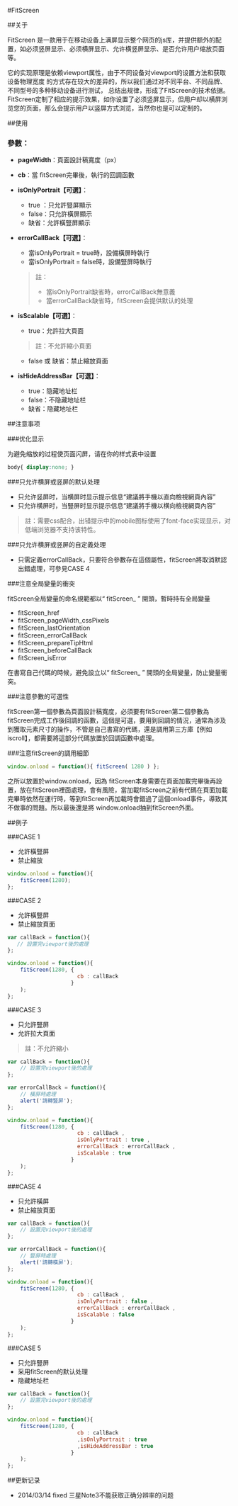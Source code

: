 #FitScreen

##关于 

FitScreen 是一款用于在移动设备上满屏显示整个网页的js库，并提供额外的配置，如必须竖屏显示、必须横屏显示、允许横竖屏显示、是否允许用户缩放页面等。

它的实现原理是依赖viewport属性，由于不同设备对viewport的设置方法和获取设备物理宽度
的方式存在较大的差异的，所以我们通过对不同平台、不同品牌、不同型号的多种移动设备进行测试，
总结出规律，形成了FitScreen的技术依据。FitScreen定制了相应的提示效果，如你设置了必须竖屏显示，但用户却以横屏浏览您的页面，那么会提示用户以竖屏方式浏览，当然你也是可以定制的。

##使用

### 參數：

 - **pageWidth**：頁面設計稿寬度（px）
 - **cb**：當 fitScreen完畢後，執行的回調函數
 - **isOnlyPortrait【可選】**：
 	- true ：只允許豎屏顯示
 	- false：只允許橫屏顯示
 	- 缺省：允許橫豎屏顯示
 - **errorCallBack【可選】**：
 	- 當isOnlyPortrait = true時，設備橫屏時執行
 	- 當isOnlyPortrait = false時，設備豎屏時執行
	 > 註：
	 > - 當isOnlyPortrait缺省時，errorCallBack無意義 
	 > - 當errorCallBack缺省時，fitScreen会提供默认的处理

 - **isScalable【可選】**：
 	- true：允許拉大頁面 
 	 > 註：不允許縮小頁面 
 	- false 或 缺省：禁止縮放頁面 
 - **isHideAddressBar【可選】**：
 	- true：隐藏地址栏	
 	- false：不隐藏地址栏
 	- 缺省：隐藏地址栏	

##注意事项

###优化显示

为避免缩放的过程使页面闪屏，请在你的样式表中设置
``` css
body{ display:none; }
```

###只允许横屏或竖屏的默认处理

- 只允许竖屏时，当横屏时显示提示信息“建議將手機以直向檢視網頁內容”
- 只允许横屏时，当豎屏时显示提示信息“建議將手機以横向檢視網頁內容”
 > 註：需要css配合，出错提示中的mobile图标使用了font-face实现显示，对低端浏览器不支持该特性。

###只允许横屏或竖屏的自定義处理

- 只需定義errorCallBack，只要符合參數存在這個屬性，fitScreen將取消默認出錯處理，可參見CASE 4

###注意全局變量的衝突

fitScreen全局變量的命名規範都以“ fitScreen_ ” 開頭，暫時持有全局變量

- fitScreen_href
- fitScreen_pageWidth_cssPixels
- fitScreen_lastOrientation
- fitScreen_errorCallBack
- fitScreen_prepareTipHtml
- fitScreen_beforeCallBack
- fitScreen_isError

在書寫自己代碼的時候，避免設立以“ fitScreen_ ” 開頭的全局變量，防止變量衝突。

###注意參數的可選性

fitScreen第一個參數為頁面設計稿寬度，必須要有fitScreen第二個參數為fitScreen完成工作後回調的函數，這個是可選，要用到回調的情況，通常為涉及到獲取元素尺寸的操作，不管是自己書寫的代碼，還是調用第三方庫【例如iscroll】，都需要將這部分代碼放置於回調函數中處理。

###注意fitScreen的調用細節

```js
window.onload = function(){ fitScreen( 1280 ) }; 
```
之所以放置於window.onload，因為 fitScreen本身需要在頁面加載完畢後再設置，放在fitScreen裡面處理，會有風險，當加載fitScreen之前有代碼在頁面加載完畢時依然在運行時，等到fitScreen再加載時會錯過了這個onload事件，導致其不做事的問題。所以最後還是將 window.onload抽到fitScreen外面。

##例子


###CASE 1

 - 允許橫豎屏
 - 禁止縮放

``` js
window.onload = function(){ 
    fitScreen(1280);
}; 
```

###CASE 2

 - 允許橫豎屏
 - 禁止縮放頁面

``` js
var callBack = function(){ 
   // 設置完viewport後的處理
};

window.onload = function(){ 
    fitScreen(1280, {
                      cb : callBack
                    }
    );
}; 
```

###CASE 3

 - 只允許豎屏
 - 允許拉大頁面
 > 註：不允許縮小

``` js
var callBack = function(){ 
    // 設置完viewport後的處理
};

var errorCallBack = function(){
    // 橫屏時處理
    alert('請轉豎屏');
};

window.onload = function(){ 
    fitScreen(1280, {
                      cb : callBack ,
                      isOnlyPortrait : true ,
                      errorCallBack : errorCallBack ,  
                      isScalable : true
                    }
    );
}; 

```

###CASE 4

 - 只允許橫屏
 - 禁止縮放頁面

``` js
var callBack = function(){ 
    // 設置完viewport後的處理
};

var errorCallBack = function(){
    // 豎屏時處理
    alert('請轉橫屏');
};

window.onload = function(){ 
    fitScreen(1280, {
                      cb : callBack , 
                      isOnlyPortrait : false ,
                      errorCallBack : errorCallBack ,  
                      isScalable : false
                    }
    );
}; 
```

###CASE 5

 - 只允許豎屏
 - 采用fitScreen的默认处理
 - 隐藏地址栏

``` js
var callBack = function(){ 
    // 設置完viewport後的處理
};

window.onload = function(){ 
    fitScreen(1280, {
                      cb : callBack
                      ,isOnlyPortrait : true
                      ,isHideAddressBar : true
                    }
    );
}; 
```

##更新记录

 - 2014/03/14 fixed 三星Note3不能获取正确分辨率的问题
